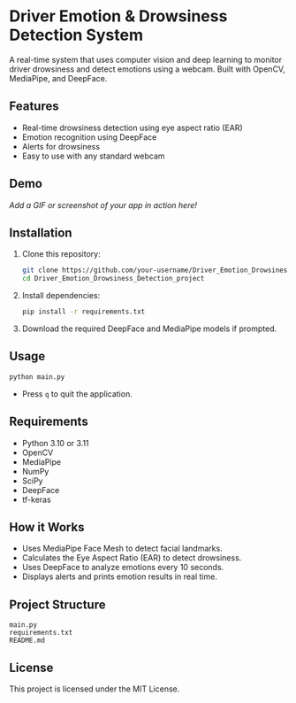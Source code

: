 # Driver Emotion & Drowsiness Detection System

A real-time system that uses computer vision and deep learning to monitor driver drowsiness and detect emotions using a webcam. Built with OpenCV, MediaPipe, and DeepFace.

## Features

- Real-time drowsiness detection using eye aspect ratio (EAR)
- Emotion recognition using DeepFace
- Alerts for drowsiness
- Easy to use with any standard webcam

## Demo

*Add a GIF or screenshot of your app in action here!*

## Installation

1. Clone this repository:
   ```bash
   git clone https://github.com/your-username/Driver_Emotion_Drowsiness_Detection_project.git
   cd Driver_Emotion_Drowsiness_Detection_project
   ```

2. Install dependencies:
   ```bash
   pip install -r requirements.txt
   ```

3. Download the required DeepFace and MediaPipe models if prompted.

## Usage

```bash
python main.py
```

- Press `q` to quit the application.

## Requirements

- Python 3.10 or 3.11
- OpenCV
- MediaPipe
- NumPy
- SciPy
- DeepFace
- tf-keras

## How it Works

- Uses MediaPipe Face Mesh to detect facial landmarks.
- Calculates the Eye Aspect Ratio (EAR) to detect drowsiness.
- Uses DeepFace to analyze emotions every 10 seconds.
- Displays alerts and prints emotion results in real time.

## Project Structure

```
main.py
requirements.txt
README.md
```

## License

This project is licensed under the MIT License.
